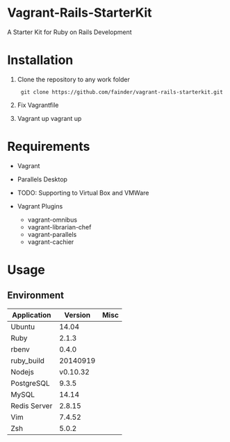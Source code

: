 Vagrant-Rails-StarterKit
========================

A Starter Kit for Ruby on Rails Development

# Installation

1. Clone the repository to any work folder

        git clone https://github.com/fainder/vagrant-rails-starterkit.git

2. Fix Vagrantfile

3. Vagrant up
        vagrant up

# Requirements

- Vagrant

- Parallels Desktop
 - TODO: Supporting to Virtual Box and VMWare

- Vagrant Plugins
  - vagrant-omnibus
  - vagrant-librarian-chef
  - vagrant-parallels
  - vagrant-cachier 

# Usage

## Environment

| Application  | Version  | Misc |
| ------------ | -------- | ---- |
| Ubuntu       | 14.04    |      |
| Ruby         | 2.1.3    |      |
| rbenv        | 0.4.0    |      |
| ruby_build   | 20140919 |      |
| Nodejs       | v0.10.32 |      |
| PostgreSQL   | 9.3.5    |      |
| MySQL        | 14.14    |      |
| Redis Server | 2.8.15   |      |
| Vim          | 7.4.52   |      |
| Zsh          | 5.0.2    |      |
